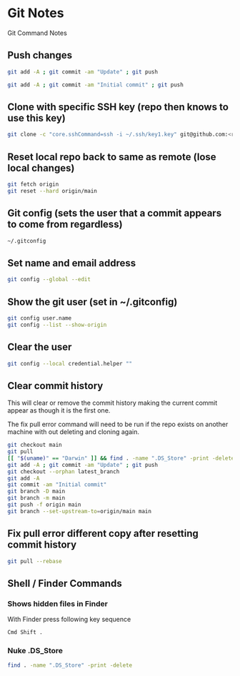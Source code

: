 # Git Notes

Git Command Notes

## Push changes

```bash
git add -A ; git commit -am "Update" ; git push
```

```bash
git add -A ; git commit -am "Initial commit" ; git push
```

## Clone with specific SSH key (repo then knows to use this key)

```bash
git clone -c "core.sshCommand=ssh -i ~/.ssh/key1.key" git@github.com:<repo>/<repo.git>
```

## Reset local repo back to same as remote (lose local changes)

```bash
git fetch origin
git reset --hard origin/main
```

## Git config (sets the user that a commit appears to come from regardless)

```bash
~/.gitconfig
```

## Set name and email address

```bash
git config --global --edit
```

## Show the git user (set in ~/.gitconfig)

```bash
git config user.name
git config --list --show-origin
```

## Clear the user

```bash
git config --local credential.helper ""
```

## Clear commit history

This will clear or remove the commit history making the current commit appear as though it is the first one.

The fix pull error command will need to be run if the repo exists on another machine with out deleting and cloning again.

```bash
git checkout main
git pull
[[ "$(uname)" == "Darwin" ]] && find . -name ".DS_Store" -print -delete # rm macOS Finder .DS_Store litter
git add -A ; git commit -am "Update" ; git push
git checkout --orphan latest_branch
git add -A
git commit -am "Initial commit"
git branch -D main
git branch -m main
git push -f origin main
git branch --set-upstream-to=origin/main main
```

## Fix pull error different copy after resetting commit history

```bash
git pull --rebase
```

## Shell / Finder Commands

### Shows hidden files in Finder

With Finder press following key sequence

```bash
Cmd Shift . 
```

### Nuke .DS_Store

```bash
find . -name ".DS_Store" -print -delete
```
